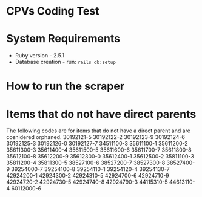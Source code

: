 # CPVs Coding Test


# System Requirements
* Ruby version - 2.5.1
* Database creation - run: `rails db:setup`

# How to run the scraper


# Items that do not have direct parents
The following codes are for items that do not have a direct parent and are cosnidered orphaned.
30192121-5
30192122-2
30192123-9
30192124-6
30192125-3
30192126-0
30192127-7
34511100-3
35611100-1
35611200-2
35611300-3
35611400-4
35611500-5
35611600-6
35611700-7
35611800-8
35612100-8
35612200-9
35612300-0
35612400-1
35612500-2
35811100-3
35811200-4
35811300-5
38527100-6
38527200-7
38527300-8
38527400-9
39254000-7
39254100-8
39254110-1
39254120-4
39254130-7
42924200-1
42924300-2
42924310-5
42924700-6
42924710-9
42924720-2
42924730-5
42924740-8
42924790-3
44115310-5
44613110-4
60112000-6